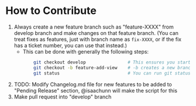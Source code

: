 # How to Contribute

1. Always create a new feature branch such as "feature-XXXX" from develop branch and make changes on that feature branch. (You can treat fixes as features, just with branch name as `fix-XXXX`, or if the fix has a ticket number, you can use that instead.)
   - This can be done with generally the following steps:
     ```bash
         git checkout develop                # This ensures you start from develop
         git checkout -b feature-add-view    # -b creates a new branch of name feature-add-view and checkouts that branch so you are on the new branch you created
         git status                          # You can run git status to see the branch you are on and if there are untracked files.
     ```
2. TODO: Modify Changelog.md file for new features to be added to "Pending Release" section, @isaachunn will make the script for this
3. Make pull request into "develop" branch
